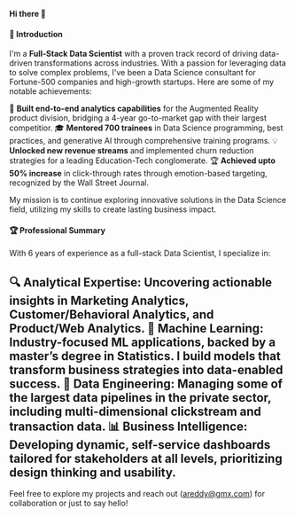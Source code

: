 **Hi there 👋**

#### 🌟 Introduction
I'm a **Full-Stack Data Scientist** with a proven track record of driving data-driven transformations across industries. With a passion for leveraging data to solve complex problems, I've been a Data Science consultant for Fortune-500 companies and high-growth startups. Here are some of my notable achievements:

🚀 **Built end-to-end analytics capabilities** for the Augmented Reality product division, bridging a 4-year go-to-market gap with their largest competitior.
🎓 **Mentored 700 trainees** in Data Science programming, best practices, and generative AI through comprehensive training programs.
💡 **Unlocked new revenue streams** and implemented churn reduction strategies for a leading Education-Tech conglomerate.
🏆 **Achieved upto 50% increase** in click-through rates through emotion-based targeting, recognized by the Wall Street Journal.

My mission is to continue exploring innovative solutions in the Data Science field, utilizing my skills to create lasting business impact.

#### 🏆 Professional Summary
With 6 years of experience as a full-stack Data Scientist, I specialize in:

**🔍 Analytical Expertise:** Uncovering actionable insights in Marketing Analytics, Customer/Behavioral Analytics, and Product/Web Analytics.
**🤖 Machine Learning:** Industry-focused ML applications, backed by a master’s degree in Statistics. I build models that transform business strategies into data-enabled success.
**💾 Data Engineering:** Managing some of the largest data pipelines in the private sector, including multi-dimensional clickstream and transaction data.
**📊 Business Intelligence:** Developing dynamic, self-service dashboards tailored for stakeholders at all levels, prioritizing design thinking and usability.
---

Feel free to explore my projects and reach out (areddy@gmx.com) for collaboration or just to say hello!

